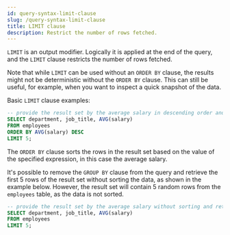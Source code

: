 ```yaml
---
id: query-syntax-limit-clause
slug: /query-syntax-limit-clause
title: LIMIT clause
description: Restrict the number of rows fetched.
---
```

<head>
  <link rel="canonical" href="https://docs.risingwave.com/docs/current/query-syntax-limit-clause/" />
</head>

`LIMIT` is an output modifier. Logically it is applied at the end of the query, and the `LIMIT` clause restricts the number of rows fetched.

Note that while `LIMIT` can be used without an `ORDER BY` clause, the results might not be deterministic without the `ORDER BY` clause. This can still be useful, for example, when you want to inspect a quick snapshot of the data.

Basic `LIMIT` clause examples:

```sql
-- provide the result set by the average salary in descending order and return only the first 5 rows of the result set
SELECT department, job_title, AVG(salary)
FROM employees
ORDER BY AVG(salary) DESC
LIMIT 5;
```

The `ORDER BY` clause sorts the rows in the result set based on the value of the specified expression, in this case the average salary.

It's possible to remove the `GROUP BY` clause from the query and retrieve the first 5 rows of the result set without sorting the data, as shown in the example below. However, the result set will contain 5 random rows from the `employees` table, as the data is not sorted.

```sql
-- provide the result set by the average salary without sorting and return only the first 5 rows of the result set
SELECT department, job_title, AVG(salary)
FROM employees
LIMIT 5;
```